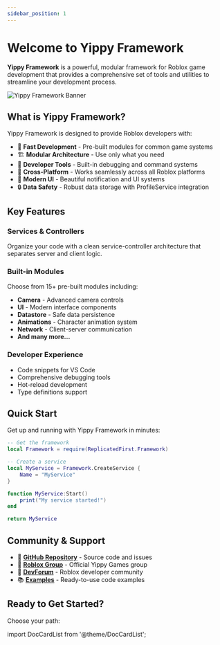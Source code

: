 ```yaml
---
sidebar_position: 1
---
```


# Welcome to Yippy Framework

**Yippy Framework** is a powerful, modular framework for Roblox game development that provides a comprehensive set of tools and utilities to streamline your development process.

![Yippy Framework Banner](/img/yippy-banner.png)

## What is Yippy Framework?

Yippy Framework is designed to provide Roblox developers with:

- 🚀 **Fast Development** - Pre-built modules for common game systems
- 🏗️ **Modular Architecture** - Use only what you need
- 🔧 **Developer Tools** - Built-in debugging and command systems
- 📱 **Cross-Platform** - Works seamlessly across all Roblox platforms
- 🎨 **Modern UI** - Beautiful notification and UI systems
- 🔒 **Data Safety** - Robust data storage with ProfileService integration

## Key Features

### Services & Controllers
Organize your code with a clean service-controller architecture that separates server and client logic.

### Built-in Modules
Choose from 15+ pre-built modules including:
- **Camera** - Advanced camera controls
- **UI** - Modern interface components
- **Datastore** - Safe data persistence
- **Animations** - Character animation system
- **Network** - Client-server communication
- **And many more...**

### Developer Experience
- Code snippets for VS Code
- Comprehensive debugging tools
- Hot-reload development
- Type definitions support

## Quick Start

Get up and running with Yippy Framework in minutes:

```lua
-- Get the framework
local Framework = require(ReplicatedFirst.Framework)

-- Create a service
local MyService = Framework.CreateService {
    Name = "MyService"
}

function MyService:Start()
    print("My service started!")
end

return MyService
```

## Community & Support

- 🌟 **[GitHub Repository](https://github.com/rask/YippyFrameworkDocs)** - Source code and issues
- 👥 **[Roblox Group](https://www.roblox.com/groups/34305087)** - Official Yippy Games group
- 💬 **[DevForum](https://devforum.roblox.com/)** - Roblox developer community
- 📚 **[Examples](/docs/examples)** - Ready-to-use code examples

## Ready to Get Started?

Choose your path:

import DocCardList from '@theme/DocCardList';

<DocCardList />